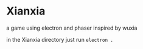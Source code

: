 # Xianxia
 a game using electron and phaser inspired by wuxia

 in the Xianxia directory just run `electron .`
 
